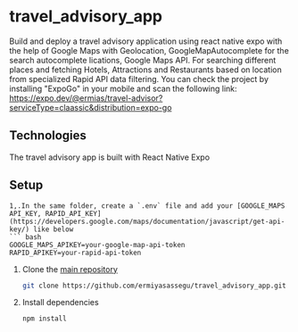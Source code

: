 # travel_advisory_app
Build and deploy a travel advisory application using react native expo with the help of Google Maps with Geolocation, GoogleMapAutocomplete for the search autocomplete lications, Google Maps API. For searching different places and fetching Hotels, Attractions and Restaurants based on location from specialized Rapid API data filtering.
 You can check the project by installing  "ExpoGo" in your mobile and scan the following link: https://expo.dev/@ermias/travel-advisor?serviceType=claassic&distribution=expo-go
## Technologies
The travel advisory app is built with React Native Expo
   ## Setup
   ```
1,.In the same folder, create a `.env` file and add your [GOOGLE_MAPS API_KEY, RAPID_API_KEY](https://developers.google.com/maps/documentation/javascript/get-api-key/) like below
   ``` bash
   GOOGLE_MAPS_APIKEY=your-google-map-api-token
   RAPID_APIKEY=your-rapid-api-token
   ```

1. Clone the [main repository](https://github.com/ermiyasassegu/travel_advisory_app.git/)
   ```bash
   git clone https://github.com/ermiyasassegu/travel_advisory_app.git
   ```
3. Install dependencies
   ```bash
   npm install
